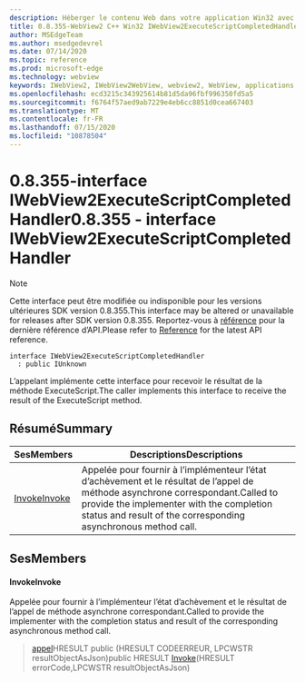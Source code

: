 ```yaml
---
description: Héberger le contenu Web dans votre application Win32 avec le contrôle Microsoft Edge WebView2
title: 0.8.355-WebView2 C++ Win32 IWebView2ExecuteScriptCompletedHandler
author: MSEdgeTeam
ms.author: msedgedevrel
ms.date: 07/14/2020
ms.topic: reference
ms.prod: microsoft-edge
ms.technology: webview
keywords: IWebView2, IWebView2WebView, webview2, WebView, applications Win32, Win32, Edge
ms.openlocfilehash: ecd3215c343925614b81d5da96fbf996350fd5a5
ms.sourcegitcommit: f6764f57aed9ab7229e4eb6cc8851d0cea667403
ms.translationtype: MT
ms.contentlocale: fr-FR
ms.lasthandoff: 07/15/2020
ms.locfileid: "10878504"
---
```

# <span data-ttu-id="ebfa6-104">0.8.355-interface IWebView2ExecuteScriptCompletedHandler</span><span class="sxs-lookup"><span data-stu-id="ebfa6-104">0.8.355 - interface IWebView2ExecuteScriptCompletedHandler</span></span> 

> [!NOTE]
> <span data-ttu-id="ebfa6-105">Cette interface peut être modifiée ou indisponible pour les versions ultérieures SDK version 0.8.355.</span><span class="sxs-lookup"><span data-stu-id="ebfa6-105">This interface may be altered or unavailable for releases after SDK version 0.8.355.</span></span> <span data-ttu-id="ebfa6-106">Reportez-vous à [référence](../../../webview2-api-reference.md) pour la dernière référence d’API.</span><span class="sxs-lookup"><span data-stu-id="ebfa6-106">Please refer to [Reference](../../../webview2-api-reference.md) for the latest API reference.</span></span>

```
interface IWebView2ExecuteScriptCompletedHandler
  : public IUnknown
```

<span data-ttu-id="ebfa6-107">L’appelant implémente cette interface pour recevoir le résultat de la méthode ExecuteScript.</span><span class="sxs-lookup"><span data-stu-id="ebfa6-107">The caller implements this interface to receive the result of the ExecuteScript method.</span></span>

## <span data-ttu-id="ebfa6-108">Résumé</span><span class="sxs-lookup"><span data-stu-id="ebfa6-108">Summary</span></span>

 <span data-ttu-id="ebfa6-109">Ses</span><span class="sxs-lookup"><span data-stu-id="ebfa6-109">Members</span></span>                        | <span data-ttu-id="ebfa6-110">Descriptions</span><span class="sxs-lookup"><span data-stu-id="ebfa6-110">Descriptions</span></span>
--------------------------------|---------------------------------------------
[<span data-ttu-id="ebfa6-111">Invoke</span><span class="sxs-lookup"><span data-stu-id="ebfa6-111">Invoke</span></span>](#invoke) | <span data-ttu-id="ebfa6-112">Appelée pour fournir à l’implémenteur l’état d’achèvement et le résultat de l’appel de méthode asynchrone correspondant.</span><span class="sxs-lookup"><span data-stu-id="ebfa6-112">Called to provide the implementer with the completion status and result of the corresponding asynchronous method call.</span></span>

## <span data-ttu-id="ebfa6-113">Ses</span><span class="sxs-lookup"><span data-stu-id="ebfa6-113">Members</span></span>

#### <span data-ttu-id="ebfa6-114">Invoke</span><span class="sxs-lookup"><span data-stu-id="ebfa6-114">Invoke</span></span> 

<span data-ttu-id="ebfa6-115">Appelée pour fournir à l’implémenteur l’état d’achèvement et le résultat de l’appel de méthode asynchrone correspondant.</span><span class="sxs-lookup"><span data-stu-id="ebfa6-115">Called to provide the implementer with the completion status and result of the corresponding asynchronous method call.</span></span>

> <span data-ttu-id="ebfa6-116">[appel](#invoke)HRESULT public (HRESULT CODEERREUR, LPCWSTR resultObjectAsJson)</span><span class="sxs-lookup"><span data-stu-id="ebfa6-116">public HRESULT [Invoke](#invoke)(HRESULT errorCode,LPCWSTR resultObjectAsJson)</span></span>

